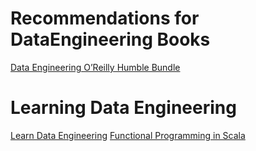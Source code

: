 # Recommendations for DataEngineering Books

[Data Engineering O’Reilly Humble Bundle](https://www.humblebundle.com/books/data-engineering-oreilly-books)

# Learning Data Engineering

[Learn Data Engineering](https://kanger.dev/learn-data-engineering/)
[Functional Programming in Scala](https://www.manning.com/books/functional-programming-in-scala)
